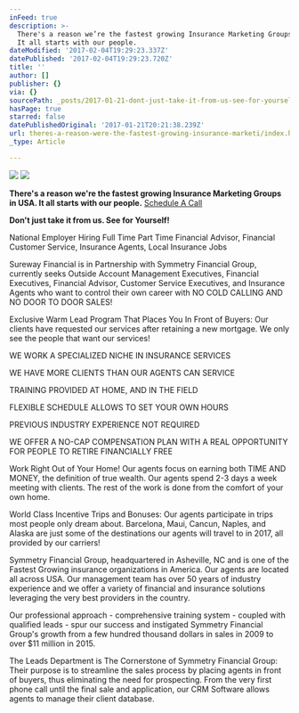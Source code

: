 ```yaml
---
inFeed: true
description: >-
  There's a reason we’re the fastest growing Insurance Marketing Groups in USA.
  It all starts with our people.
dateModified: '2017-02-04T19:29:23.337Z'
datePublished: '2017-02-04T19:29:23.720Z'
title: ''
author: []
publisher: {}
via: {}
sourcePath: _posts/2017-01-21-dont-just-take-it-from-us-see-for-yourself.md
hasPage: true
starred: false
datePublishedOriginal: '2017-01-21T20:21:38.239Z'
url: theres-a-reason-were-the-fastest-growing-insurance-marketi/index.html
_type: Article

---
```

![](https://the-grid-user-content.s3-us-west-2.amazonaws.com/f6112198-efc4-485a-a7f2-ea0e8d2a7d17.jpg)
![](https://the-grid-user-content.s3-us-west-2.amazonaws.com/3d0bcfc6-2bba-4a0b-addb-540ebf40e591.jpg)

**There's a reason we're the fastest growing Insurance Marketing Groups in USA. It all starts with our people.**
[Schedule A Call][0]

**Don't just take it from us. See for Yourself!**

National Employer Hiring Full Time Part Time Financial Advisor, Financial Customer Service, Insurance Agents, Local Insurance Jobs

Sureway Financial is in Partnership with Symmetry Financial Group, currently seeks Outside Account Management Executives, Financial Executives, Financial Advisor, Customer Service Executives, and Insurance Agents who want to control their own career with NO COLD CALLING AND NO DOOR TO DOOR SALES!

Exclusive Warm Lead Program That Places You In Front of Buyers: Our clients have requested our services after retaining a new mortgage. We only see the people that want our services!

WE WORK A SPECIALIZED NICHE IN INSURANCE SERVICES

WE HAVE MORE CLIENTS THAN OUR AGENTS CAN SERVICE

TRAINING PROVIDED AT HOME, AND IN THE FIELD

FLEXIBLE SCHEDULE ALLOWS TO SET YOUR OWN HOURS

PREVIOUS INDUSTRY EXPERIENCE NOT REQUIRED

WE OFFER A NO-CAP COMPENSATION PLAN WITH A REAL OPPORTUNITY FOR PEOPLE TO RETIRE FINANCIALLY FREE

Work Right Out of Your Home! Our agents focus on earning both TIME AND MONEY, the definition of true wealth. Our agents spend 2-3 days a week meeting with clients. The rest of the work is done from the comfort of your own home.

World Class Incentive Trips and Bonuses: Our agents participate in trips most people only dream about. Barcelona, Maui, Cancun, Naples, and Alaska are just some of the destinations our agents will travel to in 2017, all provided by our carriers!

Symmetry Financial Group, headquartered in Asheville, NC and is one of the Fastest Growing insurance organizations in America. Our agents are located all across USA. Our management team has over 50 years of industry experience and we offer a variety of financial and insurance solutions leveraging the very best providers in the country.

Our professional approach - comprehensive training system - coupled with qualified leads - spur our success and instigated Symmetry Financial Group's growth from a few hundred thousand dollars in sales in 2009 to over $11 million in 2015\.

The Leads Department is The Cornerstone of Symmetry Financial Group: Their purpose is to streamline the sales process by placing agents in front of buyers, thus eliminating the need for prospecting. From the very first phone call until the final sale and application, our CRM Software allows agents to manage their client database.

[0]: https://calendly.com/surewaytolive/15min/01-21-2017?back=1